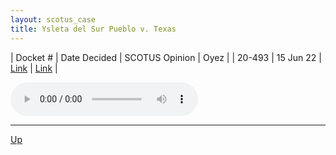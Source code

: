 ```yaml
---
layout: scotus_case
title: Ysleta del Sur Pueblo v. Texas
---
```


| Docket # | Date Decided | SCOTUS Opinion | Oyez |
| 20-493 | 15 Jun 22 | [Link](https://www.supremecourt.gov/opinions/21pdf/596us2r45_3d46.pdf) | [Link](https://www.oyez.org/cases/2021/20-493) |

<audio controls>
   <source src='./resources/20-493.mp3' type='audio/mpeg'>
</audio>

<object data='./resources/20-493.pdf' type='application/pdf'></object>

---

[Up](./README.md)